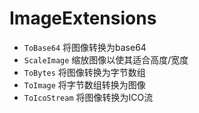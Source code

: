 # ImageExtensions
- <code>ToBase64</code> 将图像转换为base64
- <code>ScaleImage</code> 缩放图像以使其适合高度/宽度
- <code>ToBytes</code> 将图像转换为字节数组
- <code>ToImage</code> 将字节数组转换为图像
- <code>ToIcoStream</code> 将图像转换为ICO流